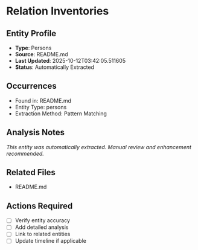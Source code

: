 # Relation Inventories

## Entity Profile
- **Type**: Persons
- **Source**: README.md
- **Last Updated**: 2025-10-12T03:42:05.511605
- **Status**: Automatically Extracted

## Occurrences
- Found in: README.md
- Entity Type: persons
- Extraction Method: Pattern Matching

## Analysis Notes
*This entity was automatically extracted. Manual review and enhancement recommended.*

## Related Files
- README.md

## Actions Required
- [ ] Verify entity accuracy
- [ ] Add detailed analysis
- [ ] Link to related entities
- [ ] Update timeline if applicable
